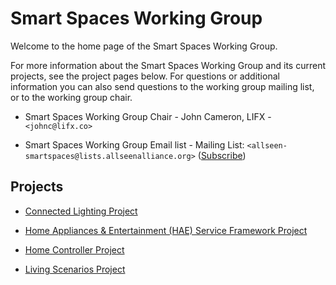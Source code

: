 # Smart Spaces Working Group

Welcome to the home page of the Smart Spaces Working Group.

For more information about the Smart Spaces Working Group and its current projects, see the project pages below. For questions or additional information you can also send questions to the working group mailing list, or to the working group chair.


*  Smart Spaces Working Group Chair - John Cameron, LIFX - `<johnc@lifx.co>`

*  Smart Spaces Working Group Email list - Mailing List: `<allseen-smartspaces@lists.allseenalliance.org>` ([Subscribe](https///lists.allseenalliance.org/mailman/listinfo/allseen-smartspaces))


## Projects

 * [Connected Lighting Project](https///wiki.allseenalliance.org/tsc/connected_lighting)

 * [Home Appliances & Entertainment (HAE) Service Framework Project](https///wiki.allseenalliance.org/hae)

 * [Home Controller Project](https///wiki.allseenalliance.org/homecontroller)

 * [Living Scenarios Project](https///wiki.allseenalliance.org/livingscenarios)
